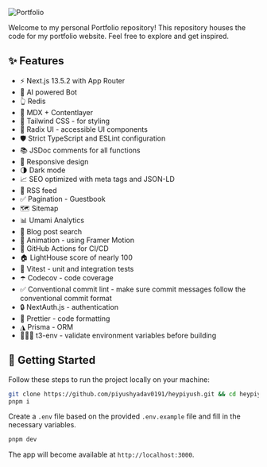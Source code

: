 ![Portfolio](https://i.ibb.co/qmqwYqN/main.png)

Welcome to my personal Portfolio repository! This repository houses the code for my portfolio website. Feel free to explore and get inspired.

## ✨ Features

- ⚡️ Next.js 13.5.2 with App Router
- 🤖 AI powered Bot
- 👆 Redis
- 📝 MDX + Contentlayer
- 🎨 Tailwind CSS - for styling
- 🌈 Radix UI - accessible UI components
- 🛡 Strict TypeScript and ESLint configuration
- 📚 JSDoc comments for all functions
- 📱 Responsive design
- 🌗 Dark mode
- 📈 SEO optimized with meta tags and JSON-LD
- 📰 RSS feed
- ✅ Pagination - Guestbook
- 🗺 Sitemap
- 📊 Umami Analytics
- 🔎 Blog post search
- 🎨 Animation - using Framer Motion
- 🤖 GitHub Actions for CI/CD
- 🏠 LightHouse score of nearly 100
- 🧪 Vitest - unit and integration tests
- ☂️ Codecov - code coverage
- ✅ Conventional commit lint - make sure commit messages follow the conventional commit format
- 🔒 NextAuth.js - authentication
- 💄 Prettier - code formatting
- ◮ Prisma - ORM
- 👷🏻‍♂️ t3-env - validate environment variables before building

## 👋 Getting Started

Follow these steps to run the project locally on your machine:

```bash
git clone https://github.com/piyushyadav0191/heypiyush.git && cd heypiyush
pnpm i
```

Create a `.env` file based on the provided `.env.example` file and fill in the necessary variables.

```bash
pnpm dev
```

The app will become available at `http://localhost:3000`.
